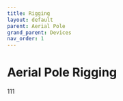 ```yaml
---
title: Rigging
layout: default
parent: Aerial Pole
grand_parent: Devices
nav_order: 1
---
```


# Aerial Pole Rigging
111